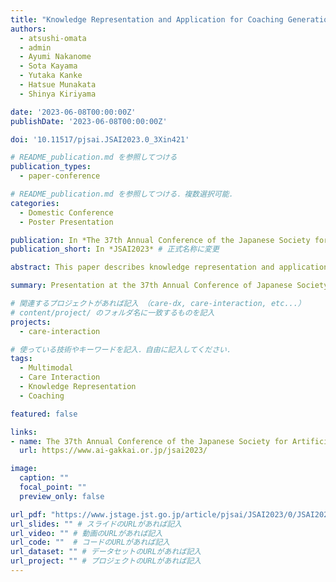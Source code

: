 ```yaml
---
title: "Knowledge Representation and Application for Coaching Generation in Multimodal Care Interactions."
authors:
  - atsushi-omata
  - admin
  - Ayumi Nakanome
  - Sota Kayama
  - Yutaka Kanke
  - Hatsue Munakata
  - Shinya Kiriyama

date: '2023-06-08T00:00:00Z'
publishDate: '2023-06-08T00:00:00Z'

doi: '10.11517/pjsai.JSAI2023.0_3Xin421'

# README_publication.md を参照してつける
publication_types: 
  - paper-conference

# README_publication.md を参照してつける．複数選択可能．
categories:
  - Domestic Conference
  - Poster Presentation

publication: In *The 37th Annual Conference of the Japanese Society for Artificial Intelligence, 2023* # 正式名称に変更
publication_short: In *JSAI2023* # 正式名称に変更

abstract: This paper describes knowledge representation and application for coaching generation in multimodal care interactions. We have developed a video coaching environment for the acquisition of multimodal care techniques. By using the framework of the video coaching environment, a structure was designed to organize the coaching knowledge of the instructors. We have categorized the coaching knowledge from the 251 coaching data into four categories":" positive knowledge, negative knowledge, debugging ability, and goals. The effectiveness has been shown by using script theory to describe the desired flow of care using positive knowledge.

summary: Presentation at the 37th Annual Conference of Japanese Society for Artificial Intelligence (JSAI) in 2023. # 正式名称に変更

# 関連するプロジェクトがあれば記入 （care-dx, care-interaction, etc...）
# content/project/ のフォルダ名に一致するものを記入
projects:
  - care-interaction

# 使っている技術やキーワードを記入．自由に記入してください．
tags:
  - Multimodal
  - Care Interaction
  - Knowledge Representation
  - Coaching

featured: false

links:
- name: The 37th Annual Conference of the Japanese Society for Artificial Intelligence, 2023 # 正式名称に変更
  url: https://www.ai-gakkai.or.jp/jsai2023/

image:
  caption: ""
  focal_point: ""
  preview_only: false

url_pdf: "https://www.jstage.jst.go.jp/article/pjsai/JSAI2023/0/JSAI2023_3Xin421/_pdf/-char/ja"   # PDFのURLがあれば記入
url_slides: "" # スライドのURLがあれば記入
url_video: "" # 動画のURLがあれば記入
url_code: ""  # コードのURLがあれば記入
url_dataset: "" # データセットのURLがあれば記入
url_project: "" # プロジェクトのURLがあれば記入
---
```

